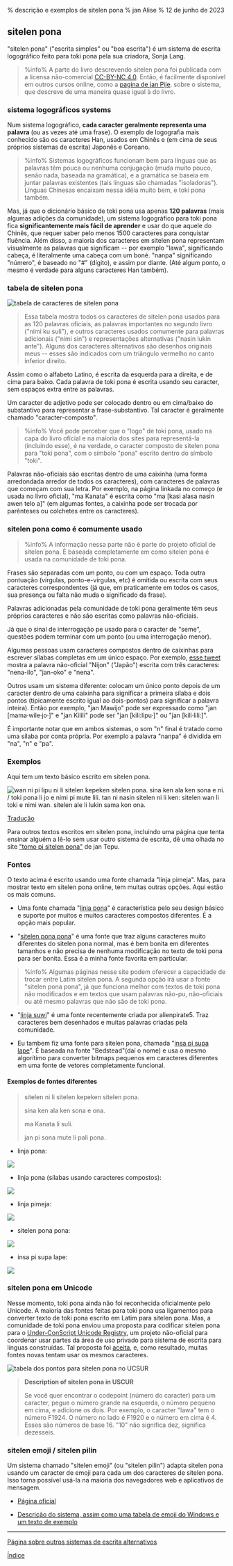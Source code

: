 % descrição e exemplos de sitelen pona
% jan Alise
% 12 de junho de 2023

## sitelen pona

"sitelen pona" ("escrita simples" ou "boa escrita") é um sistema
de escrita logográfico feito para toki pona pela sua criadora,
Sonja Lang.

> %info%
> A parte do livro descrevendo sitelen pona foi publicada com a licensa
> não-comercial [CC-BY-NC 4.0](https://creativecommons.org/licenses/by-nc/4.0/).
> Então, é facilmente disponível em outros cursos online, como a
> [pagina de jan Pije](http://tokipona.net/tp/janpije/hieroglyphs.php).
> sobre o sistema, que descreve de uma maneira quase igual à do livro.

### sistema logográficos systems

Num sistema logográfico, **cada caracter geralmente representa uma
palavra** (ou as vezes até uma frase). O exemplo de logografia mais
conhecido são os caracteres Han, usados em Chinês e (em cima de
seus próprios sistemas de escrita) Japonês e Coreano.

> %info%
> Sistemas logográficos funcionam bem para línguas que as palavras
> têm pouca ou nenhuma conjugação (muda muito pouco, senão nada,
> baseada na gramática), e a gramática se baseia em juntar palavras
> existentes (tais línguas são chamadas "isoladoras"). Línguas Chinesas
> encaixam nessa idéia muito bem, e toki pona também.

Mas, já que o dicionário básico de toki pona usa apenas **120
palavras** (mais algumas adições da comunidade), um sistema
logográfico para toki pona fica **significantemente mais fácil de
aprender** e usar do que aquele do Chinês, que requer saber pelo
menos 1500 caracteres para conquistar fluência. Além disso, a
maioria dos caracteres em sitelen pona representam visualmente as
palavras que significam -- por exemplo "lawa", significando cabeça,
é literalmente uma cabeça com um boné. "nanpa" significando "número",
é baseado no "\#" (dígito), e assim por diante. (Até algum ponto,
o mesmo é verdade para alguns caracteres Han também).

### tabela de sitelen pona

![tabela de caracteres de sitelen pona](/sitelen_pona.gif)

> Essa tabela mostra todos os caracteres de sitelen pona usados
> para as 120 palavras oficiais, as palavras importantes no segundo
> livro ("nimi ku suli"), e outros caracteres usados comumente para
> palavras adicionais ("nimi sin") e representações alternativas
> ("nasin lukin ante"). Alguns dos caracteres alternativos são desenhos
> originais meus -- esses são indicados com um triângulo vermelho no
> canto inferior direito.

Assim como o alfabeto Latino, é escrita da esquerda para a direita,
e de cima para baixo. Cada palavra de toki pona é escrita usando
seu caracter, sem espaços extra entre as palavras.

Um caracter de adjetivo pode ser colocado dentro ou em cima/baixo
do substantivo para representar a frase-substantivo. Tal caracter
é geralmente chamado "caracter-composto".

> %info%
> Você pode perceber que o "logo" de toki pona, usado na capa do
> livro oficial e na maioria dos sites para representá-la (incluindo
> esse), é na verdade, o caracter composto de sitelen pona para "toki
> pona", com o símbolo "pona" escrito dentro do símbolo "toki".

Palavras não-oficiais são escritas dentro de uma caixinha (uma
forma arredondada arredor de todos os caracteres), com caracteres
de palavras que começam com sua letra. Por exemplo, na página
linkada no começo (e usada no livro oficial), "ma Kanata" é escrita
como "ma [kasi alasa nasin awen telo a]" (em algumas fontes, a
caixinha pode ser trocada por parênteses ou colchetes entre os
caracteres).

### sitelen pona como é comumente usado

> %info%
> A informação nessa parte não é parte do projeto oficial de sitelen
> pona. É baseada completamente em como sitelen pona é usada na
> comunidade de toki pona.

Frases são separadas com um ponto, ou com um espaço. Toda outra
pontuação (vírgulas, ponto-e-vírgulas, etc) é omitida ou escrita
com seus caracteres correspondentes (já que, em praticamente em
todos os casos, sua presença ou falta não muda o significado da
frase).

Palavras adicionadas pela comunidade de toki pona geralmente têm
seus próprios caracteres e não são escritas como palavras não-oficiais.

Já que o sinal de interrogação pe usado para o caracter de "seme",
questões podem terminar com um ponto (ou uma interrogação menor).

Algumas pessoas usam caracteres compostos dentro de caixinhas para escrever sílabas completas em um único espaço. Por exemplo, 
[esse tweet](https://twitter.com/qvarie/status/1291755067851251712)
mostra a palavra não-oficial "Nijon" ("Japão") escrita com três
caracteres: "nena-ilo", "jan-oko" e "nena".

Outros usam um sistema diferente: colocam um único ponto depois de
um caracter dentro de uma caixinha para significar a primeira sílaba
e dois pontos (tipicamente escrito igual ao dois-pontos) para
significar a palavra inteira). Então por exemplo, "jan Mawijo" pode
ser expressado como "jan \[mama·wile·jo·\]" e "jan Kilili" pode ser
"jan \[kili:lipu·\]" ou "jan \[kili·lili:\]".

É importante notar que em ambos sistemas, o som "n" final é tratado
como uma sílaba por conta própria. Por exemplo a palavra "nanpa"
é dividida em "na", "n" e "pa".

### Exemplos

Aqui tem um texto básico escrito em sitelen pona.

![wan ni pi lipu ni li sitelen kepeken sitelen pona. sina ken ala ken sona e ni.
/ toki pona li jo e nimi pi mute lili. tan ni nasin sitelen ni li ken: sitelen
wan li toki e nimi wan. sitelen ale li lukin sama kon
ona.](/sitelen_pona_example.png)

[Tradução](pt_answers.html#sp)

Para outros textos escritos em sitelen pona, incluindo uma página
que tenta ensinar alguém a lê-lo sem usar outro sistema de escrita,
dê uma olhada no site ["tomo pi sitelen
pona"](https://davidar.github.io/tp/) de jan Tepu.

### Fontes

O texto acima é escrito usando uma fonte chamada "linja pimeja". Mas, para mostrar texto em sitelen pona online, tem muitas outras opções. Aqui estão os mais comuns.

 * Uma fonte chamada "[linja pona](musilili.net/linja-pona/)" é
   característica pelo seu design básico e suporte por muitos e muitos
   caracteres compostos diferentes. É a opção mais popular.

 * "[sitelen pona pona](https://jackhumbert.github.io/sitelen-pona-pona/)"
   é uma fonte que traz alguns caracteres muito diferentes do
   sitelen pona normal, mas é bem bonita em diferentes tamanhos e
   não precisa de nenhuma modificação no texto de toki pona para
   ser bonita. Essa é a minha fonte favorita em particular.

> %info%
> Algumas páginas nesse site podem oferecer a capacidade de trocar entre Latim
> sitelen pona. A segunda opção irá usar a fonte "sitelen pona pona", já que
> funciona melhor com textos de toki pona não modificados e em textos que usam
> palavras não-pu, não-oficiais ou até mesmo palavras que não são de toki pona.

 * "[linja suwi](https://linjasuwi.ap5.dev/)" é uma fonte recentemente criada
   por alienpirate5. Traz caracteres bem desenhados e muitas palavras criadas
   pela comunidade.

 * Eu tambem fiz uma fonte para sitelen pona, chamada "[insa pi
 supa lape](supalape.html)". É baseada na fonte "Bedstead"(daí o
 nome) e usa o mesmo algorítimo para converter bitmaps pequenos em
 caracteres diferentes em uma fonte de vetores completamente funcional.

#### Exemplos de fontes diferentes

>
> sitelen ni li sitelen kepeken sitelen pona.
>
> sina ken ala ken sona e ona.
>
> ma Kanata li suli.
>
> jan pi sona mute li pali pona.
>

* linja pona:

![](/lpona.png)

* linja pona (sílabas usando caracteres compostos):

![](/lpona2.png)

* linja pimeja:

![](/lpimeja.png)

* sitelen pona pona:

![](/spp.png)

* insa pi supa lape:

![](/insa.png)

### sitelen pona em Unicode

Nesse momento, toki pona ainda não foi reconhecida oficialmente pelo Unicode. A maioria das fontes feitas para toki pona usa ligamentos para converter texto de toki pona escrito em Latim para sitelen pona. Mas, a comunidade de toki pona enviou uma proposta para codificar sitelen pona para o
[Under-ConScript Unicode Registry](https://www.kreativekorp.com/ucsur/), um projeto não-oficial para coordenar usar partes da área de uso privado para sistema de escrita para línguas construídas. Tal proposta foi 
[aceita](https://www.kreativekorp.com/ucsur/charts/sitelen.html), e, como resultado, muitas fontes novas tentam usar os mesmos caracteres.

![tabela dos pontos para sitelen pona no UCSUR](/sitelen_ucsur.gif)

> **Description of sitelen pona in USCUR**
> 
> Se você quer encontrar o codepoint (número do caracter) para um caracter,
> pegue o número grande na esquerda, o número pequeno em cima, e adicione os
> dois. Por exemplo, o caracter "lawa" tem o número F1924. O número no lado
> é F1920 e o número em cima é 4. Esses são números de base 16. "10" não
> significa dez, significa dezesseis.

### sitelen emoji / sitelen pilin

Um sistema chamado "sitelen emoji" (ou "sitelen pilin") adapta
sitelen pona usando um caracter de emoji para cada um dos caracteres
de sitelen pona. Isso torna possível usá-la na maioria dos navegadores
web e aplicativos de mensagem.

* [Página oficial](https://sites.google.com/view/sitelenemoji)

* [Descrição do sistema, assim como uma tabela de emoji do Windows e um texto de exemplo](https://omniglot.com/conscripts/sitelenemoji.htm)

---

[Página sobre outros sistemas de escrita alternativos](pt_x2.html)

[Índice](pt_index.html)


